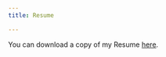 ```yaml
---
title: Resume

---
```


You can download a copy of my Resume [here](https://www.dropbox.com/s/c0uc56e23rg7b7q/Cepuran%202021-02%20Resume.pdf?dl=0).